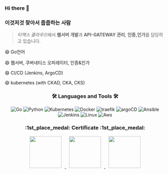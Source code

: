 ### Hi there 👋

<!--
**jinsoo-youn/jinsoo-youn** is a ✨ _special_ ✨ repository because its `README.md` (this file) appears on your GitHub profile.

Here are some ideas to get you started:

- 🔭 I’m currently working on ...
- 🌱 I’m currently learning ...
- 👯 I’m looking to collaborate on ...
- 🤔 I’m looking for help with ...
- 💬 Ask me about ...
- 📫 How to reach me: ...
- 😄 Pronouns: ...
- ⚡ Fun fact: ...
-->
<!-- 
shields.io 참고: https://shields.io/
icon 참고: https://simpleicons.org/?q=go
 -->

### 이것저것 찾아서 줍줍하는 사람

> *티맥스 클라우드*에서 **웹서버 개발**과 **API-GATEWAY 관리**, **인증,인가**를 담당하고 있습니다.

😄 Go언어

😄 웹서버, 쿠버네티스 오퍼레이터, 인증&인가 

😄 CI/CD (Jenkins, ArgoCD)

😄 kubernetes (with CKAD, CKA, CKS)

<h3 align="center">🛠 Languages and Tools 🛠</h3>
<p align="center">
  <img alt="Go" src ="https://img.shields.io/badge/Go-00ADD8.svg?&style=for-the-badge&logo=Go&logoColor=white"/>
  <img alt="Python" src ="https://img.shields.io/badge/Python-3776AB.svg?&style=for-the-badge&logo=Python&logoColor=white"/>
  <img alt="Kubernetes" src ="https://img.shields.io/badge/Kubernetes-326CE5.svg?&style=for-the-badge&logo=Kubernetes&logoColor=white"/>
  <img alt="Docker" src ="https://img.shields.io/badge/Docker-2496ED.svg?&style=for-the-badge&logo=Docker&logoColor=white"/>
  <img alt="traefik" src="https://img.shields.io/badge/Traefik-9D0FB0?style=for-the-badge&logo=Traefik&logoColor=white"/>
  <img alt="argoCD" src="https://img.shields.io/badge/Argo-EF7B4D?style=for-the-badge&logo=Argo&logoColor=white"/> 
  <img alt="Ansible" src ="https://img.shields.io/badge/Ansible-EE0000.svg?&style=for-the-badge&logo=Ansible&logoColor=white"/>
  <img alt="Jenkins" src ="https://img.shields.io/badge/Jenkins-D24939.svg?&style=for-the-badge&logo=Jenkins&logoColor=white"/>
  <img alt="Linux" src ="https://img.shields.io/badge/Linux-FCC624.svg?&style=for-the-badge&logo=Linux&logoColor=white"/>
  <img alt="Aws" src="https://img.shields.io/badge/AWS-232F3E?style=for-the-badge&logo=Amazon%20AWS&logoColor=white"/>
 </p>



<h3 align="center">:1st_place_medal: Certificate :1st_place_medal:</h3>
<p align="center">
<a href="https://www.credly.com/badges/4603ebfe-10e7-4132-b8e8-016b66691dc9/public_url">
<img
src="https://images.credly.com/size/340x340/images/f88d800c-5261-45c6-9515-0458e31c3e16/ckad_from_cncfsite.png"
style="height : 100px; margin-left : 10px; margin-right : 10px;"/>
</a>
<a href="https://www.credly.com/badges/ac04576b-1132-47ad-bfd1-edf72c3ee0d2/public_url">
<img
src="https://images.credly.com/images/8b8ed108-e77d-4396-ac59-2504583b9d54/cka_from_cncfsite__281_29.png"
style="height : 100px; margin-left : 10px; margin-right : 10px;"/>
</a>
<a href="https://www.credly.com/badges/ce1451ca-7cbe-4eef-b251-0e51fe9c317a/public_url">
<img
src="https://images.credly.com/images/9945dfcb-1cca-4529-85e6-db1be3782210/kubernetes-security-specialist-logo2.png"
style="height : 100px; margin-left : 10px; margin-right : 10px;"/>
</a>

</p>
